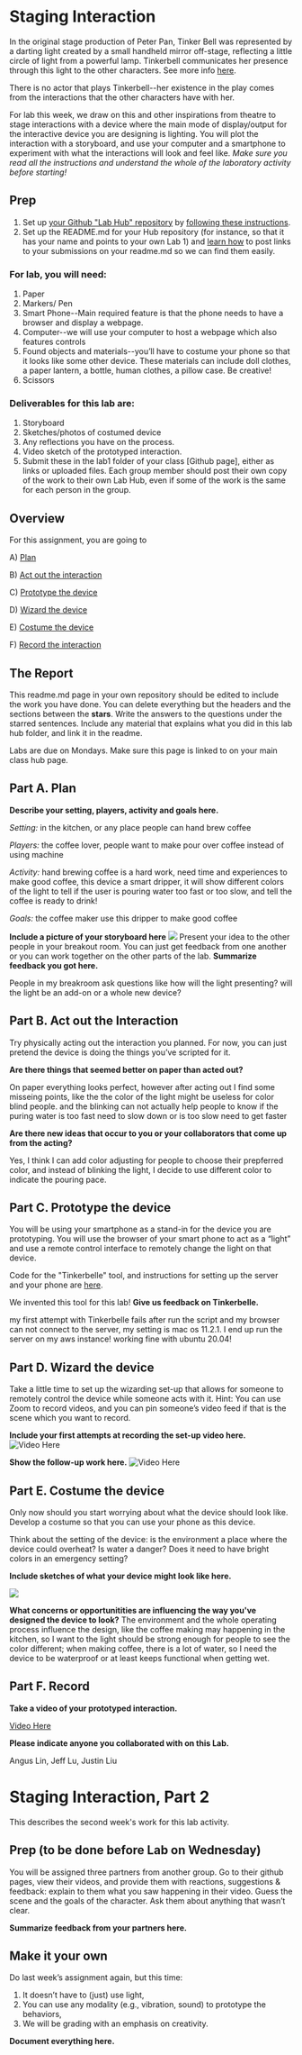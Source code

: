 

# Staging Interaction

In the original stage production of Peter Pan, Tinker Bell was represented by a darting light created by a small handheld mirror off-stage, reflecting a little circle of light from a powerful lamp. Tinkerbell communicates her presence through this light to the other characters. See more info [here](https://en.wikipedia.org/wiki/Tinker_Bell). 

There is no actor that plays Tinkerbell--her existence in the play comes from the interactions that the other characters have with her.



For lab this week, we draw on this and other inspirations from theatre to stage interactions with a device where the main mode of display/output for the interactive device you are designing is lighting. You will plot the interaction with a storyboard, and use your computer and a smartphone to experiment with what the interactions will look and feel like. _Make sure you read all the instructions and understand the whole of the laboratory activity before starting!_



## Prep

1. Set up [your Github "Lab Hub" repository](../../../) by [following these instructions](https://github.com/FAR-Lab/Developing-and-Designing-Interactive-Devices/blob/2021Spring/readings/Submitting%20Labs.md).
2. Set up the README.md for your Hub repository (for instance, so that it has your name and points to your own Lab 1) and [learn how](https://guides.github.com/features/mastering-markdown/) to post links to your submissions on your readme.md so we can find them easily.

### For lab, you will need:

1. Paper
1. Markers/ Pen
1. Smart Phone--Main required feature is that the phone needs to have a browser and display a webpage.
1. Computer--we will use your computer to host a webpage which also features controls
1. Found objects and materials--you’ll have to costume your phone so that it looks like some other device. These materials can include doll clothes, a paper lantern, a bottle, human clothes, a pillow case. Be creative!
1. Scissors

### Deliverables for this lab are: 
1. Storyboard
1. Sketches/photos of costumed device
1. Any reflections you have on the process.
1. Video sketch of the prototyped interaction.
1. Submit these in the lab1 folder of your class [Github page], either as links or uploaded files. Each group member should post their own copy of the work to their own Lab Hub, even if some of the work is the same for each person in the group.


## Overview
For this assignment, you are going to 

A) [Plan](#part-a-plan) 

B) [Act out the interaction](#part-b-act-out-the-interaction) 

C) [Prototype the device](#part-c-prototype-the-device)

D) [Wizard the device](#part-d-wizard-the-device) 

E) [Costume the device](#part-e-costume-the-device)

F) [Record the interaction](#part-f-record)

## The Report
This readme.md page in your own repository should be edited to include the work you have done. You can delete everything but the headers and the sections between the **stars**. Write the answers to the questions under the starred sentences. Include any material that explains what you did in this lab hub folder, and link it in the readme.

Labs are due on Mondays. Make sure this page is linked to on your main class hub page.

## Part A. Plan 

**Describe your setting, players, activity and goals here.**

_Setting:_ in the kitchen, or any place people can hand brew coffee

_Players:_ the coffee lover, people want to make pour over coffee instead of using machine

_Activity:_ hand brewing coffee is a hard work, need time and experiences to make good coffee, this device a smart dripper, it will show different colors of the light to tell if the user is pouring water too fast or too slow, and tell the coffee is ready to drink!

_Goals:_ the coffee maker use this dripper to make good coffee

**Include a picture of your storyboard here**
![](https://github.com/moonorblue/Interactive-Lab-Hub/blob/Spring2021/Lab%201/Untitled%20(Draft)-1%202.jpg?raw=true)
Present your idea to the other people in your breakout room. You can just get feedback from one another or you can work together on the other parts of the lab.
**Summarize feedback you got here.**

People in my breakroom ask questions like how will the light presenting? will the light be an add-on or a whole new device?


## Part B. Act out the Interaction

Try physically acting out the interaction you planned. For now, you can just pretend the device is doing the things you’ve scripted for it. 

**Are there things that seemed better on paper than acted out?**

On paper everything looks perfect, however after acting out I find some misseing points, like the the color of the light might be useless for color blind people. and the blinking can not actually help people to know if the puring water is too fast need to slow down or is too slow need to get faster 

**Are there new ideas that occur to you or your collaborators that come up from the acting?**

Yes, I think I can add color adjusting for people to choose their prepferred color, and instead of blinking the light, I decide to use different color to indicate the pouring pace.


## Part C. Prototype the device

You will be using your smartphone as a stand-in for the device you are prototyping. You will use the browser of your smart phone to act as a “light” and use a remote control interface to remotely change the light on that device. 

Code for the "Tinkerbelle" tool, and instructions for setting up the server and your phone are [here](https://github.com/FAR-Lab/tinkerbelle).

We invented this tool for this lab! 
**Give us feedback on Tinkerbelle.**

my first attempt with Tinkerbelle fails after run the script and my browser can not connect to the server, my setting is mac os 11.2.1. I end up run the server on my aws instance! working fine with ubuntu 20.04!
## Part D. Wizard the device
Take a little time to set up the wizarding set-up that allows for someone to remotely control the device while someone acts with it. Hint: You can use Zoom to record videos, and you can pin someone’s video feed if that is the scene which you want to record. 

**Include your first attempts at recording the set-up video here.**
![Video Here](https://drive.google.com/file/d/1AvQlgtKVXOzkTc_MHWIEnNCf961SFpyu/view?usp=sharing)


**Show the follow-up work here.**
![Video Here](https://drive.google.com/file/d/1MECX_TSpUV8syNns0VGQZuFXzbOvpFIB/view?usp=sharing)

## Part E. Costume the device

Only now should you start worrying about what the device should look like. Develop a costume so that you can use your phone as this device.

Think about the setting of the device: is the environment a place where the device could overheat? Is water a danger? Does it need to have bright colors in an emergency setting?

**Include sketches of what your device might look like here.**

![](https://github.com/moonorblue/Interactive-Lab-Hub/blob/Spring2021/Lab%201/Untitled%20(Draft)-6%202.jpg?raw=true)

**What concerns or opportunitities are influencing the way you've designed the device to look?**
The environment and the whole operating process influence the design, like the coffee making may happening in the kitchen, so I want to the light should be strong enough for people to see the color different; when making coffee, there is a lot of water, so I need the device to be waterproof or at least keeps functional when getting wet.


## Part F. Record

**Take a video of your prototyped interaction.**

[Video Here](https://drive.google.com/file/d/1NcMUtZyHSYF2m75UyYWRSE6Gwx0ZnTaF/view?usp=sharing)

**Please indicate anyone you collaborated with on this Lab.**

Angus Lin, Jeff Lu, Justin Liu

# Staging Interaction, Part 2 

This describes the second week's work for this lab activity.


## Prep (to be done before Lab on Wednesday)

You will be assigned three partners from another group. Go to their github pages, view their videos, and provide them with reactions, suggestions & feedback: explain to them what you saw happening in their video. Guess the scene and the goals of the character. Ask them about anything that wasn’t clear. 

**Summarize feedback from your partners here.**

## Make it your own

Do last week’s assignment again, but this time: 
1) It doesn’t have to (just) use light, 
2) You can use any modality (e.g., vibration, sound) to prototype the behaviors, 
3) We will be grading with an emphasis on creativity. 

**Document everything here.**
